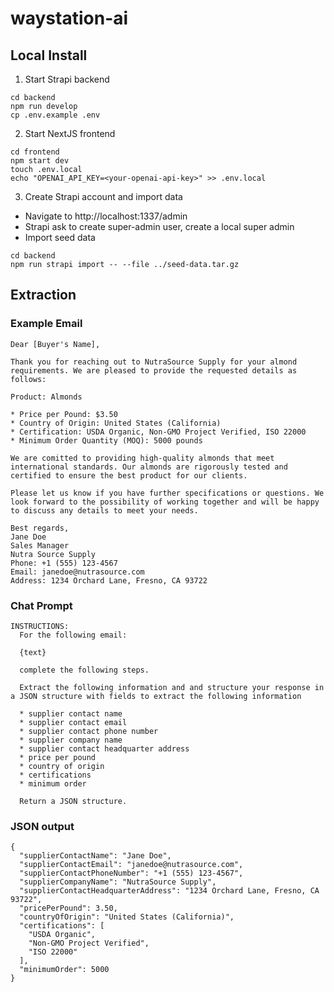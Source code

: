 # waystation-ai

## Local Install

1. Start Strapi backend

```
cd backend
npm run develop
cp .env.example .env
```

2. Start NextJS frontend

```
cd frontend
npm start dev
touch .env.local
echo "OPENAI_API_KEY=<your-openai-api-key>" >> .env.local
```


3. Create Strapi account and import data

* Navigate to http://localhost:1337/admin
* Strapi ask to create super-admin user, create a local super admin
* Import seed data

```
cd backend
npm run strapi import -- --file ../seed-data.tar.gz
```

## Extraction

### Example Email

```
Dear [Buyer's Name],

Thank you for reaching out to NutraSource Supply for your almond requirements. We are pleased to provide the requested details as follows:

Product: Almonds

* Price per Pound: $3.50
* Country of Origin: United States (California)
* Certification: USDA Organic, Non-GMO Project Verified, ISO 22000
* Minimum Order Quantity (MOQ): 5000 pounds

We are comitted to providing high-quality almonds that meet international standards. Our almonds are rigorously tested and certified to ensure the best product for our clients.

Please let us know if you have further specifications or questions. We look forward to the possibility of working together and will be happy to discuss any details to meet your needs.

Best regards,
Jane Doe
Sales Manager
Nutra Source Supply
Phone: +1 (555) 123-4567
Email: janedoe@nutrasource.com
Address: 1234 Orchard Lane, Fresno, CA 93722
```


### Chat Prompt

```
INSTRUCTIONS: 
  For the following email:

  {text}

  complete the following steps.

  Extract the following information and and structure your response in a JSON structure with fields to extract the following information

  * supplier contact name
  * supplier contact email
  * supplier contact phone number
  * supplier company name
  * supplier contact headquarter address
  * price per pound
  * country of origin
  * certifications
  * minimum order

  Return a JSON structure.
```

### JSON output

```
{
  "supplierContactName": "Jane Doe",
  "supplierContactEmail": "janedoe@nutrasource.com",
  "supplierContactPhoneNumber": "+1 (555) 123-4567",
  "supplierCompanyName": "NutraSource Supply",
  "supplierContactHeadquarterAddress": "1234 Orchard Lane, Fresno, CA 93722",
  "pricePerPound": 3.50,
  "countryOfOrigin": "United States (California)",
  "certifications": [
    "USDA Organic",
    "Non-GMO Project Verified",
    "ISO 22000"
  ],
  "minimumOrder": 5000
}
```
